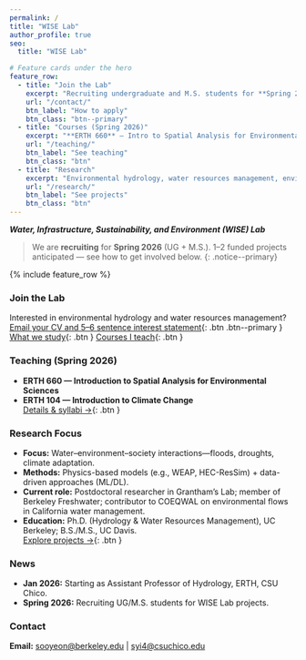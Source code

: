 ```yaml
---
permalink: /
title: "WISE Lab"
author_profile: true
seo:
  title: "WISE Lab"

# Feature cards under the hero
feature_row:
  - title: "Join the Lab"
    excerpt: "Recruiting undergraduate and M.S. students for **Spring 2026**; 1–2 funded projects anticipated."
    url: "/contact/"
    btn_label: "How to apply"
    btn_class: "btn--primary"
  - title: "Courses (Spring 2026)"
    excerpt: "**ERTH 660** – Intro to Spatial Analysis for Environmental Sciences<br>**ERTH 104** – Intro to Climate Change"
    url: "/teaching/"
    btn_label: "See teaching"
    btn_class: "btn"
  - title: "Research"
    excerpt: "Environmental hydrology, water resources management, environmental flows, and climate adaptation."
    url: "/research/"
    btn_label: "See projects"
    btn_class: "btn"
---
```


**_Water, Infrastructure, Sustainability, and Environment (WISE) Lab_**

> We are **recruiting** for **Spring 2026** (UG + M.S.). 1–2 funded projects anticipated — see how to get involved below.
{: .notice--primary}

{% include feature_row %}

### Join the Lab
Interested in environmental hydrology and water resources management?  
[Email your CV and 5–6 sentence interest statement](/contact/){: .btn .btn--primary }  
[What we study](/research/){: .btn }  [Courses I teach](/teaching/){: .btn }

### Teaching (Spring 2026)
- **ERTH 660 — Introduction to Spatial Analysis for Environmental Sciences**  
- **ERTH 104 — Introduction to Climate Change**  
[Details & syllabi →](/teaching/){: .btn }

### Research Focus
- **Focus:** Water–environment–society interactions—floods, droughts, climate adaptation.  
- **Methods:** Physics-based models (e.g., WEAP, HEC-ResSim) + data-driven approaches (ML/DL).  
- **Current role:** Postdoctoral researcher in Grantham’s Lab; member of Berkeley Freshwater; contributor to COEQWAL on environmental flows in California water management.  
- **Education:** Ph.D. (Hydrology & Water Resources Management), UC Berkeley; B.S./M.S., UC Davis.  
[Explore projects →](/research/){: .btn }

### News
- **Jan 2026:** Starting as Assistant Professor of Hydrology, ERTH, CSU Chico.  
- **Spring 2026:** Recruiting UG/M.S. students for WISE Lab projects.

### Contact
**Email:** [sooyeon@berkeley.edu](mailto:sooyeon@berkeley.edu) \| [syi4@csuchico.edu](mailto:syi4@csuchico.edu)
